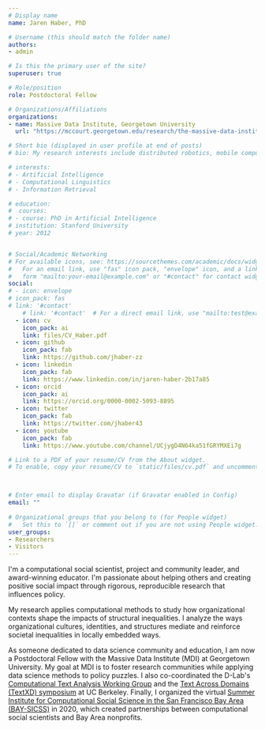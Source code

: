 ```yaml
---
# Display name
name: Jaren Haber, PhD

# Username (this should match the folder name)
authors:
- admin

# Is this the primary user of the site?
superuser: true

# Role/position
role: Postdoctoral Fellow

# Organizations/Affiliations
organizations:
- name: Massive Data Institute, Georgetown University
  url: "https://mccourt.georgetown.edu/research/the-massive-data-institute/"

# Short bio (displayed in user profile at end of posts)
# bio: My research interests include distributed robotics, mobile computing and programmable matter.

# interests:
# - Artificial Intelligence
# - Computational Linguistics
# - Information Retrieval

# education:
#  courses:
# - course: PhD in Artificial Intelligence
# institution: Stanford University
# year: 2012


# Social/Academic Networking
# For available icons, see: https://sourcethemes.com/academic/docs/widgets/#icons
#   For an email link, use "fas" icon pack, "envelope" icon, and a link in the
#   form "mailto:your-email@example.com" or "#contact" for contact widget.
social:
# - icon: envelope
# icon_pack: fas
# link: '#contact'
    # link: '#contact'  # For a direct email link, use "mailto:test@example.org".
  - icon: cv
    icon_pack: ai
    link: files/CV_Haber.pdf
  - icon: github
    icon_pack: fab
    link: https://github.com/jhaber-zz
  - icon: linkedin
    icon_pack: fab
    link: https://www.linkedin.com/in/jaren-haber-2b17a85
  - icon: orcid
    icon_pack: ai
    link: https://orcid.org/0000-0002-5093-8895
  - icon: twitter
    icon_pack: fab
    link: https://twitter.com/jhaber43
  - icon: youtube
    icon_pack: fab
    link: https://www.youtube.com/channel/UCjygD4N64ka51fGRYMXEi7g

# Link to a PDF of your resume/CV from the About widget.
# To enable, copy your resume/CV to `static/files/cv.pdf` and uncomment the lines below.  



# Enter email to display Gravatar (if Gravatar enabled in Config)
email: ""
  
# Organizational groups that you belong to (for People widget)
#   Set this to `[]` or comment out if you are not using People widget.  
user_groups:
- Researchers
- Visitors
---
```


I'm a computational social scientist, project and community leader, and award-winning educator. I'm passionate about helping others and creating positive social impact through rigorous, reproducible research that influences policy.

My research applies computational methods to study how organizational contexts shape the impacts of structural inequalities. I analyze the ways organizational cultures, identities, and structures mediate and reinforce societal inequalities in locally embedded ways. 

As someone dedicated to data science community and education, I am now a Postdoctoral Fellow with the Massive Data Institute (MDI) at Georgetown University. My goal at MDI is to foster research communities while applying data science methods to policy puzzles. I also co-coordinated the D-Lab's [Computational Text Analysis Working Group](http://dlabctawg.github.io/) and the [Text Across Domains (TextXD) symposium](https://www.textxd.org/) at UC Berkeley. Finally, I organized the virtual [Summer Institute for Computational Social Science in the San Francisco Bay Area (BAY-SICSS)](http://bit.ly/baysicss) in 2020, which created partnerships between computational social scientists and Bay Area nonprofits.
